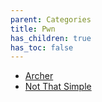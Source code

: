 ```yaml
---
parent: Categories
title: Pwn
has_children: true
has_toc: false
---
```


* [Archer](Archer.md)
* [Not That Simple](Not&#32;That&#32;Simple.md)
